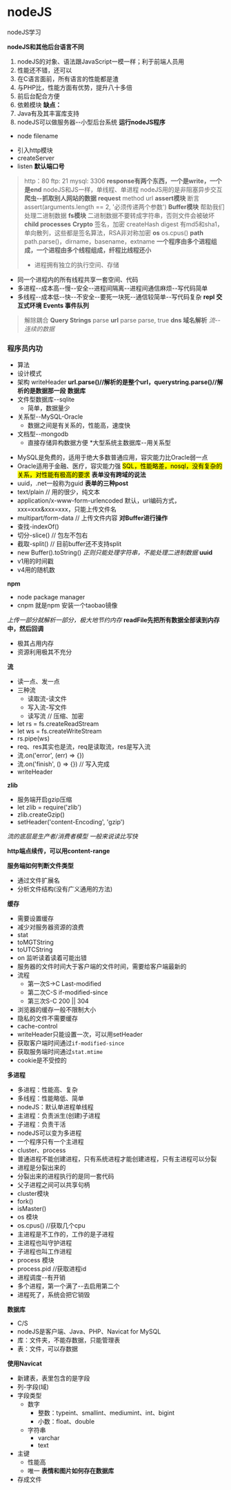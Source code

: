 # nodeJS
nodeJS学习

**nodeJS和其他后台语言不同**
1. nodeJS的对象、语法跟JavaScript一模一样；利于前端人员用
2. 性能还不错，还可以
3. 在C语言面前，所有语言的性能都是渣
4. 与PHP比，性能方面有优势，提升八十多倍
5. 前后台配合方便
6. 依赖模块
**缺点：**
1. Java有及其丰富库支持
2. nodeJS可以做服务器--小型后台系统
**运行nodeJS程序**
* node filename
- 引入http模块
- createServer
- listen
**默认端口号**
> http：80
  ftp: 21
  mysql: 3306
**response有两个东西，一个是write，一个是end**
> nodeJS和JS一样，单线程、单进程
  nodeJS用的是非阻塞异步交互
**爬虫--抓取别人网站的数据**
**request**
> method
  url
**assert模块**
> 断言
  assert(arguments.length == 2, '必须传递两个参数')
**Buffer模块**
> 帮助我们处理二进制数据
**fs模块**
> 二进制数据不要转成字符串，否则文件会被破坏
**child processes**
**Crypto**
> 签名，加密
  createHash
  digest
  有md5和sha1，单向散列，这些都是签名算法，RSA非对称加密
**os**
> os.cpus()
**path**
> path.parse()，dirname，basename，extname
**一个程序由多个进程组成，一个进程由多个线程组成，纤程比线程还小**
> - 进程拥有独立的执行空间、存储  
  - 同一个进程内的所有线程共享一套空间、代码
  - 多进程--成本高--慢--安全--进程间隔离--进程间通信麻烦--写代码简单
  - 多线程--成本低--快--不安全--要死一块死--通信较简单--写代码复杂
**repl 交互式环境**
**Events 事件队列**
> 解除耦合
**Query Strings**
> parse
**url**
> parse
  parse, true
**dns 域名解析**
*流--连续的数据*
### 程序员内功
- 算法
- 设计模式
- 架构
writeHeader
**url.parse()//解析的是整个url，querystring.parse()//解析的是数据那一段**
**数据库**
- 文件型数据库--sqlite
  - 简单，数据量少
- 关系型--MySQL-Oracle
  - 数据之间是有关系的，性能高，速度快
- 文档型--mongodb
  - 直接存储异构数据方便
*大型系统主数据库--用关系型
* MySQL是免费的，适用于绝大多数普通应用，容灾能力比Oracle弱一点
* Oracle适用于金融、医疗，容灾能力强
<mark>SQL，性能略差，nosql，没有复杂的关系，对性能有极高的要求</mark>
**表单没有跨域的说法**
* uuid，.net一般称为guid
**表单的三种post**
* text/plain // 用的很少，纯文本
* application/x-www-form-urlencoded 默认，url编码方式，xxx=xxx&xxx=xxx，只能上传文件名
* multipart/form-data // 上传文件内容
**对Buffer进行操作**
* 查找-indexOf()
* 切分-slice() // 包左不包右
* 截取-split() // 目前buffer还不支持split
* new Buffer().toString()
*正则只能处理字符串，不能处理二进制数据*
**uuid**
* v1用的时间戳
* v4用的随机数

**npm**
* node package manager
* cnpm 就是npm 安装一个taobao镜像

*上传一部分就解析一部分，极大地节约内存*
**readFile先把所有数据全部读到内存中，然后回调**
* 极其占用内存
* 资源利用极其不充分

**流**
* 读一点、发一点
* 三种流
    * 读取流-读文件
    * 写入流-写文件
    * 读写流 // 压缩、加密
* let rs = fs.createReadStream
* let ws = fs.createWriteStream
* rs.pipe(ws)
* req、res其实也是流，req是读取流，res是写入流
* 流.on('error', (err) => {})
* 流.on('finish', () => {}) // 写入完成
* writeHeader

**zlib**
* 服务端开启gzip压缩
* let zlib = require('zlib')
* zlib.createGzip()
* setHeader('content-Encoding', 'gzip')

*流的底层是生产者/消费者模型*
*一般来说读比写快*

**http端点续传，可以用content-range**

**服务端如何判断文件类型**
* 通过文件扩展名
* 分析文件结构(没有广义通用的方法)

**缓存**
* 需要设置缓存
* 减少对服务器资源的浪费
* stat
* toMGTString
* toUTCString
* on 监听读着读着可能出错
* 服务器的文件时间大于客户端的文件时间，需要给客户端最新的
* 流程
    * 第一次S->C Last-modified
    * 第二次C-S if-modified-since
    * 第三次S-C 200 || 304
* 浏览器的缓存一般不限制大小
* 隐私的文件不需要缓存
* cache-control
* writeHeader只能设置一次，可以用setHeader
* 获取客户端时间通过```if-modified-since```
* 获取服务端时间通过```stat.mtime```
* cookie是不受控的

**多进程**
* 多进程：性能高、复杂
* 多线程：性能略低、简单
* nodeJS：默认单进程单线程
* 主进程：负责派生(创建)子进程
* 子进程：负责干活
* nodeJS可以变为多进程
* 一个程序只有一个主进程
* cluster、process
* 普通进程不能创建进程，只有系统进程才能创建进程，只有主进程可以分裂
* 进程是分裂出来的
* 分裂出来的进程执行的是同一套代码
* 父子进程之间可以共享句柄
* cluster模块
* fork()
* isMaster()
* os 模块
* os.cpus() //获取几个cpu
* 主进程是不工作的，工作的是子进程
* 主进程也叫守护进程
* 子进程也叫工作进程
* process 模块
* process.pid //获取进程id
* 进程调度--有开销
* 多个进程，第一个满了--去启用第二个
* 进程死了，系统会把它销毁

**数据库**
* C/S
* nodeJS是客户端、Java、PHP、Navicat for MySQL
* 库：文件夹，不能存数据，只能管理表
* 表：文件，可以存数据

**使用Navicat**
* 新建表，表里包含的是字段
* 列-字段(域)
* 字段类型
    * 数字
        * 整数：typeint、smallint、mediumint、int、bigint
        * 小数：float、double
    * 字符串
        * varchar
        * text
* 主键
    * 性能高
    * 唯一
**表情和图片如何存在数据库**
* 存成文件
